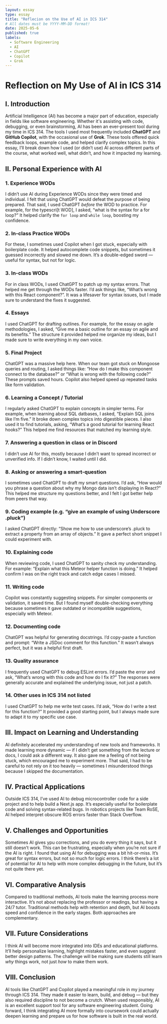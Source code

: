 ```yaml
---
layout: essay
type: essay
title: "Reflecion on the Use of AI in ICS 314"
# All dates must be YYYY-MM-DD format!
date: 2025-05-6
published: true
labels:
  - Software Engineering
  - AI
  - ChatGPT
  - Copilot
  - Grok
---
```




# Reflection on My Use of AI in ICS 314

## I. Introduction

Artificial Intelligence (AI) has become a major part of education, especially in fields like software engineering. Whether it's assisting with code, debugging, or even brainstorming, AI has been an ever-present tool during my time in ICS 314. The tools I used most frequently included **ChatGPT** and **GitHub Copilot**, with the occasional use of **Grok**. These tools offered quick feedback loops, example code, and helped clarify complex topics. In this essay, I’ll break down how I used (or didn’t use) AI across different parts of the course, what worked well, what didn’t, and how it impacted my learning.

## II. Personal Experience with AI

### 1. Experience WODs 

I didn’t use AI during Experience WODs since they were timed and individual. I felt that using ChatGPT would defeat the purpose of being prepared. That said, I used ChatGPT *before* the WOD to practice. For example, for the typescri[t WOD], I asked, “what is the syntax for a for loop?” It helped clarify the `for loop` and `while loop`, boosting my confidence.

### 2. In-class Practice WODs

For these, I sometimes used Copilot when I got stuck, especially with boilerplate code. It helped autocomplete code snippets, but sometimes it guessed incorrectly and slowed me down. It’s a double-edged sword — useful for syntax, but not for logic.

### 3. In-class WODs

For in class WODs, I used ChatGPT to patch up my syntax errors. That helped me get through the WODs faster. I’d ask things like, “What’s wrong with this React component?”. It was a lifesaver for syntax issues, but I made sure to understand the fixes it suggested.

### 4. Essays

I used ChatGPT for drafting outlines. For example, for the essay on agile methodologies, I asked, “Give me a basic outline for an essay on agile and its benefits.” The structure it provided helped me organize my ideas, but I made sure to write everything in my own voice.

### 5. Final Project

ChatGPT was a massive help here. When our team got stuck on Mongoose queries and routing, I asked things like: “How do I make this component connect to the database?” or “What is wrong with the following code?” These prompts saved hours. Copilot also helped speed up repeated tasks like form validation.

### 6. Learning a Concept / Tutorial

I regularly asked ChatGPT to explain concepts in simpler terms. For example, when learning about SQL datbases, I asked, “Explain SQL joins like I’m five.” It broke down complex topics into digestible pieces. I also used it to find tutorials, asking, “What’s a good tutorial for learning React hooks?” This helped me find resources that matched my learning style.

### 7. Answering a question in class or in Discord

I didn’t use AI for this, mostly because I didn’t want to spread incorrect or unverified info. If I didn’t know, I waited until I did.

### 8. Asking or answering a smart-question

I sometimes used ChatGPT to draft my smart questions. I’d ask, “How would you phrase a question about why my Mongo data isn’t displaying in React?” This helped me structure my questions better, and I felt I got better help from peers that way.

### 9. Coding example (e.g. “give an example of using Underscore .pluck”)

I asked ChatGPT directly: “Show me how to use underscore’s .pluck to extract a property from an array of objects.” It gave a perfect short snippet I could experiment with.

### 10. Explaining code

When reviewing code, I used ChatGPT to sanity check my understanding. For example: “Explain what this Meteor helper function is doing.” It helped confirm I was on the right track and catch edge cases I missed.

### 11. Writing code

Copilot was constantly suggesting snippets. For simpler components or validation, it saved time. But I found myself double-checking everything because sometimes it gave outdated or incompatible suggestions, especially with Meteor.

### 12. Documenting code

ChatGPT was helpful for generating docstrings. I’d copy-paste a function and prompt: “Write a JSDoc comment for this function.” It wasn’t always perfect, but it was a helpful first draft.

### 13. Quality assurance

I frequently used ChatGPT to debug ESLint errors. I’d paste the error and ask, “What’s wrong with this code and how do I fix it?” The responses were generally accurate and explained the underlying issue, not just a patch.

### 14. Other uses in ICS 314 not listed

I used ChatGPT to help me write test cases. I’d ask, “How do I write a test for this function?” It provided a good starting point, but I always made sure to adapt it to my specific use case.

## III. Impact on Learning and Understanding

AI definitely accelerated my understanding of new tools and frameworks. It made learning more dynamic — if I didn’t get something from the lecture or docs, I could ask a different way. It also gave me a feeling of not being stuck, which encouraged me to experiment more. That said, I had to be careful to not rely on it too heavily — sometimes I misunderstood things because I skipped the documentation.

## IV. Practical Applications

Outside ICS 314, I’ve used AI to debug microcontroller code for a side project and to help build a Next.js app. It’s especially useful for boilerplate code and solving syntax-related bugs. In robotics projects like Team RoSE, AI helped interpret obscure ROS errors faster than Stack Overflow.

## V. Challenges and Opportunities

Sometimes AI gives ypu corrections, and you do every thing it says, but it still doesn’t work. This can be frustrating, especially when you’re not sure if the AI is right. I found that using AI for debugging was a bit hit-or-miss. It’s great for syntax errors, but not so much for logic errors. I think there’s a lot of potential for AI to help with more complex debugging in the future, but it’s not quite there yet.

## VI. Comparative Analysis

Compared to traditional methods, AI tools make the learning process more interactive. It’s not about replacing the professor or readings, but having a 24/7 tutor. Traditional methods help with retention and depth, but AI boosts speed and confidence in the early stages. Both approaches are complementary.

## VII. Future Considerations

I think AI will become more integrated into IDEs and educational platforms. It’ll help personalize learning, highlight mistakes faster, and even suggest better design patterns. The challenge will be making sure students still learn *why* things work, not just *how* to make them work.

## VIII. Conclusion

AI tools like ChatGPT and Copilot played a meaningful role in my journey through ICS 314. They made it easier to learn, build, and debug — but they also required discipline to not become a crutch. When used responsibly, AI is an excellent support tool for any software engineering student. Going forward, I think integrating AI more formally into coursework could actually deepen learning and prepare us for how software is built in the real world.

